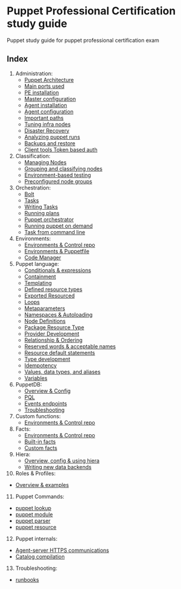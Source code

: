 # Puppet Professional Certification study guide

Puppet study guide for puppet professional certification exam

## Index

1. Administration: 
   - [Puppet Architecture](content/Administration/puppet_architecture.md)
   - [Main ports used](content/Administration/puppet_main_ports.md)
   - [PE installation](content/Administration/pe_installation.md)
   - [Master configuration](content/Administration/puppet_master_configuration.md)
   - [Agent installation](content/Administration/puppet_agent_installation.md)
   - [Agent configuration](content/Administration/puppet_agent_configuration.md)
   - [Important paths](content/Administration/important_paths.md)
   - [Tuning infra nodes](content/Administration/tunning.md)
   - [Disaster Recovery](content/Administration/disaster_recovery.md)
   - [Analyzing puppet runs](content/Administration/analyzing_puppet_runs.md)
   - [Backups and restore](content/Administration/backups_restore.md)
   - [Client tools Token based auth](content/Administration/token_auth.md)
2. Classification:
   - [Managing Nodes](content/Administration/puppet_architecture.md)
   - [Grouping and classifying nodes](content/Administration/puppet_architecture.md)
   - [Environment-based testing](content/Administration/puppet_architecture.md)
   - [Preconfigured node groups](content/Administration/puppet_architecture.md)
3. Orchestration:
   - [Bolt](content/Administration/puppet_architecture.md)
   - [Tasks](content/Administration/puppet_architecture.md)
   - [Writing Tasks](content/Administration/puppet_architecture.md)
   - [Running plans](content/Administration/puppet_architecture.md)
   - [Puppet orchestrator](content/Administration/puppet_architecture.md)
   - [Running puppet on demand](content/Administration/puppet_architecture.md)
   - [Task from command line](content/Administration/puppet_architecture.md)
4. Environments:
   - [Environments & Control repo](content/Administration/puppet_architecture.md)
   - [Environments & Puppetfile](content/Administration/puppet_architecture.md)
   - [Code Manager](content/Administration/puppet_architecture.md)
5. Puppet language:
   - [Conditionals & expressions](content/Language/puppet_architecture.md)
   - [Containment](content/Language/puppet_architecture.md)
   - [Templating](content/Language/puppet_architecture.md)
   - [Defined resource types](content/Language/puppet_architecture.md)
   - [Exported Resourced](content/Language/puppet_architecture.md)
   - [Loops](content/Language/puppet_architecture.md)
   - [Metaparameters](content/Language/puppet_architecture.md)
   - [Namespaces & Autoloading](content/Language/puppet_architecture.md)
   - [Node Definitions](content/Language/puppet_architecture.md)
   - [Package Resource Type](content/Language/puppet_architecture.md)
   - [Provider Development](content/Language/puppet_architecture.md)
   - [Relationship & Ordering](content/Language/puppet_architecture.md)
   - [Reserved words & acceptable names](content/Language/puppet_architecture.md)
   - [Resource default statements](content/Language/puppet_architecture.md)
   - [Type development](content/Language/puppet_architecture.md)
   - [Idempotency](content/Language/puppet_architecture.md)
   - [Values, data types, and aliases](content/Language/puppet_architecture.md)
   - [Variables](content/Language/puppet_architecture.md)
6. PuppetDB:
   - [Overview & Config](content/Administration/puppet_architecture.md)
   - [PQL](content/Administration/puppet_architecture.md)
   - [Events endpoints](content/Administration/puppet_architecture.md)
   - [Troubleshooting](content/Administration/puppet_architecture.md)
7. Custom functions:  
   - [Environments & Control repo](content/Administration/puppet_architecture.md)
8. Facts:
   - [Environments & Control repo](content/Administration/puppet_architecture.md)
   - [Built-in facts](content/Administration/puppet_architecture.md)
   - [Custom facts](content/Administration/puppet_architecture.md)
9. Hiera:
   - [Overview, config & using hiera](content/Administration/puppet_architecture.md)
   - [Writing new data backends](content/Administration/puppet_architecture.md)
10. Roles & Profiles:
   - [Overview & examples](content/Administration/puppet_architecture.md)
11. Puppet Commands:
   - [puppet lookup](content/Administration/puppet_architecture.md)
   - [puppet module](content/Administration/puppet_architecture.md)
   - [puppet parser](content/Administration/puppet_architecture.md)
   - [puppet resource](content/Administration/puppet_architecture.md)
12. Puppet internals:
   - [Agent-server HTTPS communications](content/Administration/puppet_architecture.md)
   - [Catalog compilation](content/Administration/puppet_architecture.md)
13. Troubleshooting:
   - [runbooks](content/Administration/puppet_architecture.md)
